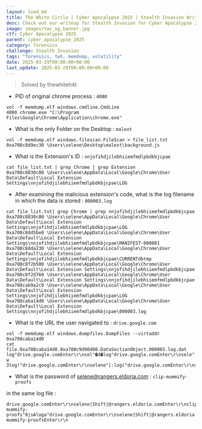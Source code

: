 ```yaml
---
layout: load_md
title: The White Circle | Cyber Apocalypse 2025 | Stealth Invasion Writeup
desc: Check out our writeup for Stealth Invasion for Cyber Apocalypse 2025 capture the flag competition.
image: images/twc_og_banner.jpg
ctf: Cyber Apocalypse 2025
parent: cyber_apocalypse_2025
category: forensics
challenge: Stealth Invasion
tags: "forensics, twh, memdump, volatility"
date: 2025-03-29T00:00:00+00:00
last_update: 2025-03-29T00:00:00+00:00
---
```



> Solved by thewhiteh4t


- PID of original chrome process : `4080`

```    
vol -f memdump.elf windows.cmdline.CmdLine
4080 chrome.exe "C:\Program Files\Google\Chrome\Application\chrome.exe"
```

- What is the only Folder on the Desktop : `malext`

```    
vol -f memdump.elf windows.filescan.FileScan > file_list.txt
0xa708c8d9ec30 \Users\selene\Desktop\malext\background.js
```

- What is the Extension's ID : `nnjofihdjilebhiiemfmdlpbdkbjcpae`

```    
cat file_list.txt | grep Chrome | grep Extension
0xa708c8830c80 \Users\selene\AppData\Local\Google\Chrome\User Data\Default\Local Extension Settings\nnjofihdjilebhiiemfmdlpbdkbjcpae\LOG
```

- After examining the malicious extension's code, what is the log filename in which the data is stored : `000003.log`

```    
cat file_list.txt| grep Chrome | grep nnjofihdjilebhiiemfmdlpbdkbjcpae
0xa708c8830c80 \Users\selene\AppData\Local\Google\Chrome\User Data\Default\Local Extension Settings\nnjofihdjilebhiiemfmdlpbdkbjcpae\LOG
0xa708c8dd5be0 \Users\selene\AppData\Local\Google\Chrome\User Data\Default\Local Extension Settings\nnjofihdjilebhiiemfmdlpbdkbjcpae\MANIFEST-000001
0xa708c8dda230 \Users\selene\AppData\Local\Google\Chrome\User Data\Default\Local Extension Settings\nnjofihdjilebhiiemfmdlpbdkbjcpae\CURRENTdbtmp
0xa708c8f2b500 \Users\selene\AppData\Local\Google\Chrome\User Data\Default\Local Extension Settings\nnjofihdjilebhiiemfmdlpbdkbjcpae
0xa708c8f2d760 \Users\selene\AppData\Local\Google\Chrome\User Data\Default\Local Extension Settings\nnjofihdjilebhiiemfmdlpbdkbjcpae
0xa708cab9a2c0 \Users\selene\AppData\Local\Google\Chrome\User Data\Default\Local Extension Settings\nnjofihdjilebhiiemfmdlpbdkbjcpae\LOG
0xa708caba14d0 \Users\selene\AppData\Local\Google\Chrome\User Data\Default\Local Extension Settings\nnjofihdjilebhiiemfmdlpbdkbjcpae\000003.log
```

- What is the URL the user navigated to : `drive.google.com`

```
vol -f memdump.elf windows.dumpfiles.DumpFiles --virtaddr 0xa708caba14d0
cat file.0xa708caba14d0.0xa708c9d90d00.DataSectionObject.000003.log.dat
log"drive.google.comEnter\r\nsel"�d�log"drive.google.comEnter\r\nsele" w
3log!"drive.google.comEnter\r\nselene"|:log("drive.google.comEnter\r\nselene|Shift|"Xu@<;log)"drive.google.comEnter\r\nselene|Shift|@"�g<log*"drive.google.co
```

- What is the password of selene@rangers.eldoria.com : `clip-mummify-proofs`

in the same log file :

```
drive.google.comEnter\r\nselene|Shift|@rangers.eldoria.comEnter\r\nclip-mummify-proofs"8jsAloga"drive.google.comEnter\r\nselene|Shift|@rangers.eldoria.comEnter\r\nclip-mummify-proofsEnter\r\n
```


